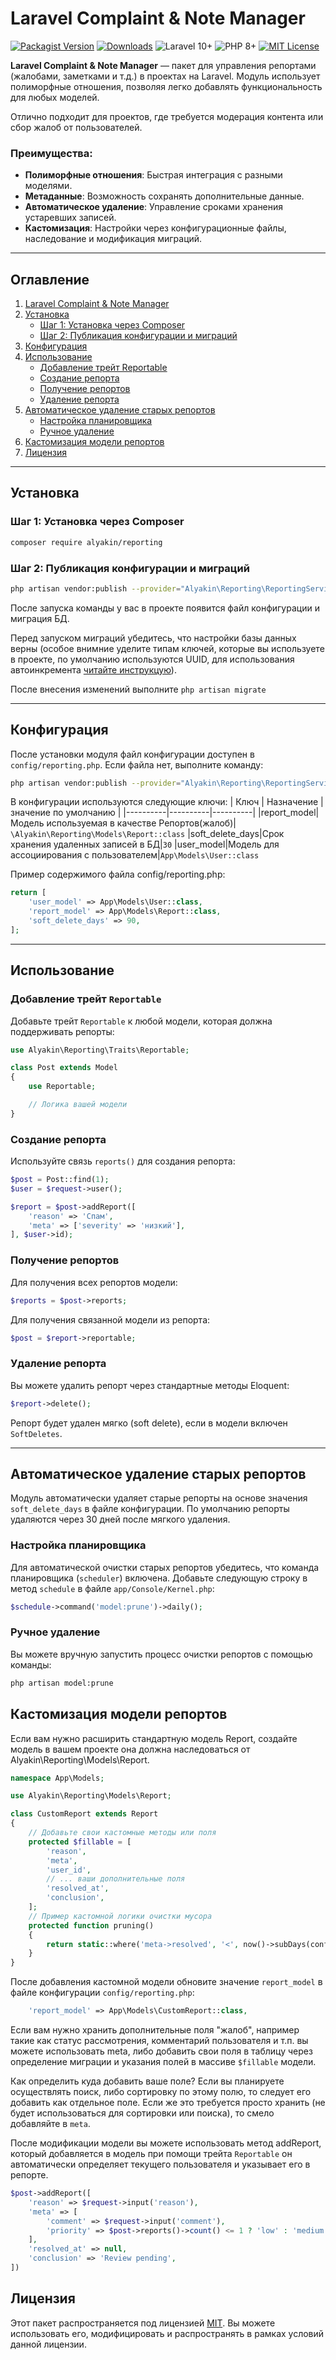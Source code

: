 # Laravel Complaint & Note Manager

[![Packagist Version](https://img.shields.io/packagist/v/alyakin/reporting)](https://packagist.org/packages/alyakin/reporting)
[![Downloads](https://img.shields.io/packagist/dt/alyakin/reporting)](https://packagist.org/packages/alyakin/reporting)
![Laravel 10+](https://img.shields.io/badge/Laravel-10%2B-orange)
![PHP 8+](https://img.shields.io/badge/PHP-8%2B-blue)
[![MIT License](https://img.shields.io/badge/license-MIT-green)](https://opensource.org/licenses/MIT)

**Laravel Complaint & Note Manager** — пакет для управления репортами (жалобами, заметками и т.д.) в проектах на Laravel. Модуль использует полиморфные отношения, позволяя легко добавлять функциональность для любых моделей.

Отлично подходит для проектов, где требуется модерация контента или сбор жалоб от пользователей.

### Преимущества:
- **Полиморфные отношения**: Быстрая интеграция с разными моделями.
- **Метаданные**: Возможность сохранять дополнительные данные.
- **Автоматическое удаление**: Управление сроками хранения устаревших записей.
- **Кастомизация**: Настройки через конфигурационные файлы, наследование и модификация миграций.

---

## Оглавление

1. [Laravel Complaint & Note Manager](#laravel-complaint--note-manager)
2. [Установка](#установка)
   - [Шаг 1: Установка через Composer](#шаг-1-установка-через-composer)
   - [Шаг 2: Публикация конфигурации и миграций](#шаг-2-публикация-конфигурации-и-миграций)
3. [Конфигурация](#конфигурация)
4. [Использование](#использование)
   - [Добавление трейт Reportable](#шаг-1-добавление-трейт-reportable)
   - [Создание репорта](#шаг-2-создание-репорта)
   - [Получение репортов](#шаг-3-получение-репортов)
   - [Удаление репорта](#дополнительный-пример-удаление-репорта)
5. [Автоматическое удаление старых репортов](#автоматическое-удаление-старых-репортов)
   - [Настройка планировщика](#настройка-планировщика)
   - [Ручное удаление](#ручное-удаление)
6. [Кастомизация модели репортов](#кастомизация-модели-репортов)
7. [Лицензия](#лицензия)

---

## Установка

### Шаг 1: Установка через Composer

```bash
composer require alyakin/reporting
```

### Шаг 2: Публикация конфигурации и миграций
```bash
php artisan vendor:publish --provider="Alyakin\Reporting\ReportingServiceProvider"
```
После запуска команды у вас в проекте появится файл конфигурации и миграция БД.

Перед запуском миграций убедитесь, что настройки базы данных верны (особое внимние уделите типам ключей, которые вы используете в проекте, по умолчанию используются UUID, для использования автоинкремента [читайте инструкцую](examples/usingAutoincrement.md)).

После внесения изменений выполните `php artisan migrate`

---

## Конфигурация

После установки модуля файл конфигурации доступен в `config/reporting.php`. Если файла нет, выполните команду:

```bash
php artisan vendor:publish --provider="Alyakin\Reporting\ReportingServiceProvider" --tag=config
```

В конфигурации используются следующие ключи:
| Ключ | Назначение |  значение по умолчанию  |
|----------|----------|----------|
|report_model|Модель используемая в качестве Репортов(жалоб)| `\Alyakin\Reporting\Models\Report::class`
|soft_delete_days|Срок хранения удаленных записей в БД|`30`
|user_model|Модель для ассоциирования с пользователем|`App\Models\User::class`


Пример содержимого файла config/reporting.php:

```php
return [
    'user_model' => App\Models\User::class,
    'report_model' => App\Models\Report::class,
    'soft_delete_days' => 90,
];
```



---

## Использование

### Добавление трейт `Reportable`

Добавьте трейт `Reportable` к любой модели, которая должна поддерживать репорты:

```php
use Alyakin\Reporting\Traits\Reportable;

class Post extends Model
{
    use Reportable;

    // Логика вашей модели
}
```

### Создание репорта

Используйте связь `reports()` для создания репорта:

```php
$post = Post::find(1);
$user = $request->user();

$report = $post->addReport([
    'reason' => 'Спам',
    'meta' => ['severity' => 'низкий'],
], $user->id);
```

### Получение репортов

Для получения всех репортов модели:

```php
$reports = $post->reports;
```

Для получения связанной модели из репорта:

```php
$post = $report->reportable;
```

### Удаление репорта

Вы можете удалить репорт через стандартные методы Eloquent:

```php
$report->delete();
```

Репорт будет удален мягко (soft delete), если в модели включен `SoftDeletes`.

---

## Автоматическое удаление старых репортов

Модуль автоматически удаляет старые репорты на основе значения `soft_delete_days` в файле конфигурации. По умолчанию репорты удаляются через 30 дней после мягкого удаления.

### Настройка планировщика

Для автоматической очистки старых репортов убедитесь, что команда планировщика (`scheduler`) включена. Добавьте следующую строку в метод `schedule` в файле `app/Console/Kernel.php`:

```php
$schedule->command('model:prune')->daily();
```

### Ручное удаление

Вы можете вручную запустить процесс очистки репортов с помощью команды:

```bash
php artisan model:prune
```



## Кастомизация модели репортов

Если вам нужно расширить стандартную модель Report, создайте модель в вашем проекте она должна наследоваться от Alyakin\Reporting\Models\Report.

```php
namespace App\Models;

use Alyakin\Reporting\Models\Report;

class CustomReport extends Report
{
    // Добавьте свои кастомные методы или поля
    protected $fillable = [
        'reason',
        'meta',
        'user_id',
        // ... ваши дополнительные поля
        'resolved_at',
        'conclusion',
    ];
    // Пример кастомной логики очистки мусора
    protected function pruning()
    {
        return static::where('meta->resolved', '<', now()->subDays(config('reporting.soft_delete_days')));
    }
}
```
После добавления кастомной модели обновите значение `report_model` в файле конфигурации `config/reporting.php`:
```php
    'report_model' => App\Models\CustomReport::class,
```

Если вам нужно хранить дополнительные поля "жалоб", например такие как статус рассмотрения, комментарий пользователя и т.п. вы можете использовать meta, либо добавить свои поля в таблицу через определение миграции и указания полей в массиве `$fillable` модели.

Как определить куда добавить ваше поле? Если вы планируете осуществлять поиск, либо сортировку по этому полю, то следует его добавить как отдельное поле. Если же это требуется просто хранить (не будет использоваться для сортировки или поиска), то смело добавляйте в `meta`.

После модификации модели вы можете использовать метод addReport, который добавляется в модель при помощи трейта `Reportable` он автоматически определяет текущего пользователя и указывает его в репорте.
```php
$post->addReport([
    'reason' => $request->input('reason'),
    'meta' => [
        'comment' => $request->input('comment'),
        'priority' => $post->reports()->count() <= 1 ? 'low' : 'medium'
    ],
    'resolved_at' => null,
    'conclusion' => 'Review pending',
])
```
## Лицензия

Этот пакет распространяется под лицензией [MIT](https://opensource.org/licenses/MIT). Вы можете использовать его, модифицировать и распространять в рамках условий данной лицензии.
